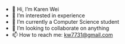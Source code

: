 - 👋 Hi, I’m Karen Wei
- 👀 I’m interested in experience
- 🌱 I’m currently a Computer Science student
- 💞️ I’m looking to collaborate on anything
- 📫 How to reach me: kw7731@gmail.com

<!---
Karen-W-2002/Karen-W-2002 is a ✨ special ✨ repository because its `README.md` (this file) appears on your GitHub profile.
You can click the Preview link to take a look at your changes.
--->
